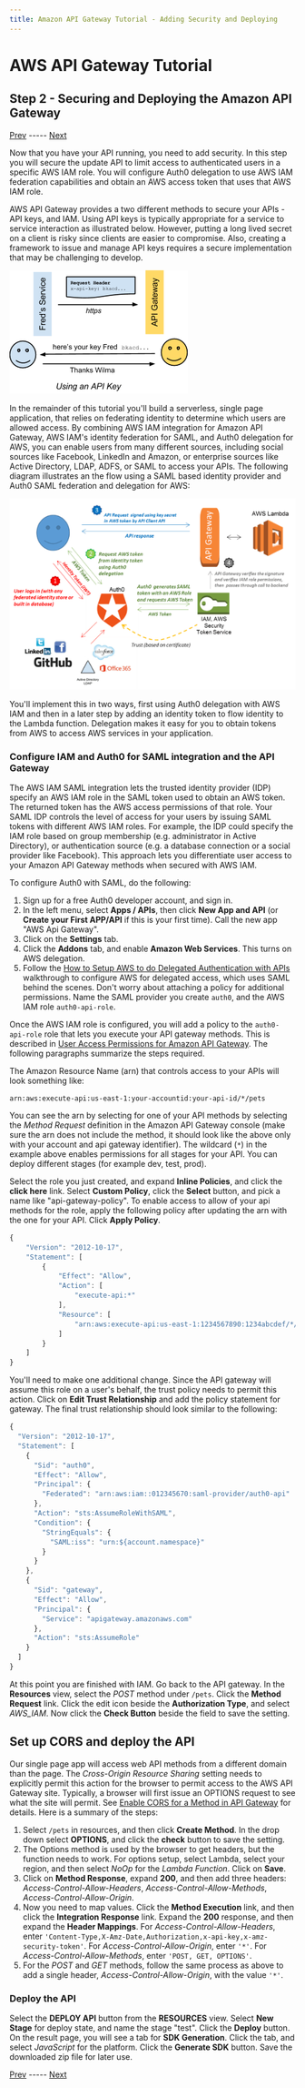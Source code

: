 ```yaml
---
title: Amazon API Gateway Tutorial - Adding Security and Deploying
---
```


# AWS API Gateway Tutorial
## Step 2 - Securing and Deploying the Amazon API Gateway
[Prev](/integrations/aws-api-gateway/part-1) ----- [Next](/integrations/aws-api-gateway/part-3)

Now that you have your API running, you need to add security. In this step you will secure the update API to limit access to authenticated users in a specific AWS IAM role. You will configure Auth0 delegation to use AWS IAM federation capabilities and obtain an AWS access token that uses that AWS IAM role.

AWS API Gateway provides a two different methods to secure your APIs - API keys, and IAM. Using API keys is typically appropriate for a service to service interaction as illustrated below. However, putting a long lived secret on a client is risky since clients are easier to compromise. Also, creating a framework to issue and manage API keys requires a secure implementation that may be challenging to develop.

![](/media/articles/integrations/aws-api-gateway/aws-api-gateway-key.png)

In the remainder of this tutorial you'll build a serverless, single page application, that relies on federating identity to determine which users are allowed access. By combining AWS IAM integration for Amazon API Gateway, AWS IAM's identity federation for SAML, and Auth0 delegation for AWS, you can enable users from many different sources, including social sources like Facebook, LinkedIn and Amazon, or enterprise sources like Active Directory, LDAP, ADFS, or SAML to access your APIs. The following diagram illustrates an the flow using a SAML based identity provider and Auth0 SAML federation and delegation for AWS:

![](/media/articles/integrations/aws-api-gateway/auth-flow.png)

You'll implement this in two ways, first using Auth0 delegation with AWS IAM and then in a later step by adding an identity token to flow identity to the Lambda function. Delegation makes it easy for you to obtain tokens from AWS to access AWS services in your application.

### Configure IAM and Auth0 for SAML integration and the API Gateway
The AWS IAM SAML integration lets the trusted identity provider (IDP) specify an AWS IAM role in the SAML token used to obtain an AWS token. The returned token has the AWS access permissions of that role. Your SAML IDP controls the level of access for your users by issuing SAML tokens with different AWS IAM roles. For example, the IDP could specify the IAM role based on group membership (e.g. administrator in Active Directory), or authentication source (e.g. a database connection or a social provider like Facebook). This approach lets you differentiate user access to your Amazon API Gateway methods when secured with AWS IAM.

To configure Auth0 with SAML, do the following:

1. Sign up for a free Auth0 developer account, and sign in.
2. In the left menu, select **Apps / APIs**, then click **New App and API** (or **Create your First APP/API** if this is your first time). Call the new app "AWS Api Gateway".
3. Click on the **Settings** tab.
4. Click the **Addons** tab, and enable **Amazon Web Services**. This turns on AWS delegation. 
5. Follow the [How to Setup AWS to do Delegated Authentication with APIs](/aws-api-setup) walkthrough to configure AWS for delegated access, which uses SAML behind the scenes. Don't worry about attaching a policy for additional permissions. Name the SAML provider you create `auth0`, and the AWS IAM role `auth0-api-role`.

Once the AWS IAM role is configured, you will add a policy to the `auth0-api-role` role that lets you execute your API gateway methods. This is described in [User Access Permissions for Amazon API Gateway](http://docs.aws.amazon.com/apigateway/latest/developerguide/permissions.html). The following paragraphs summarize the steps required.

The Amazon Resource Name (arn) that controls access to your APIs will look something like:
```
arn:aws:execute-api:us-east-1:your-accountid:your-api-id/*/pets
```
You can see the arn by selecting for one of your API methods by selecting the *Method Request* definition in the Amazon API Gateway console (make sure the arn does not include the method, it should look like the above only with  your account and api gateway identifier). The wildcard (`*`) in the example above enables permissions for all stages for your API. You can deploy different stages (for example dev, test, prod).

Select the role you just created, and expand **Inline Policies**, and click the **click here** link. Select **Custom Policy**, click the **Select** button, and pick a name like "api-gateway-policy". To enable access to allow of your api methods for the role, apply the following policy after updating the arn with the one for your API. Click **Apply Policy**.
```js
{
    "Version": "2012-10-17",
    "Statement": [
        {
            "Effect": "Allow",
            "Action": [
                "execute-api:*"
            ],
            "Resource": [
                "arn:aws:execute-api:us-east-1:1234567890:1234abcdef/*/pets"
            ]
        }
    ]
}
```
You'll need to make one additional change. Since the API gateway will assume this role on a user's behalf, the trust policy needs to permit this action. Click on **Edit Trust Relationship** and add the policy statement for gateway. The final trust relationship should look similar to the following:
```js
{
  "Version": "2012-10-17",
  "Statement": [
    {
      "Sid": "auth0",
      "Effect": "Allow",
      "Principal": {
        "Federated": "arn:aws:iam::012345670:saml-provider/auth0-api"
      },
      "Action": "sts:AssumeRoleWithSAML",
      "Condition": {
        "StringEquals": {
          "SAML:iss": "urn:${account.namespace}"
        }
      }
    },
    {
      "Sid": "gateway",
      "Effect": "Allow",
      "Principal": {
        "Service": "apigateway.amazonaws.com"
      },
      "Action": "sts:AssumeRole"
    }
  ]
}
```
At this point you are finished with IAM. Go back to the API gateway. In the **Resources** view, select the *POST* method under `/pets`. Click the **Method Request** link. Click the edit icon beside the **Authorization Type**, and select *AWS_IAM*. Now click the **Check Button** beside the field to save the setting.

## Set up CORS and deploy the API

Our single page app will access web API methods from a different domain than the page. The *Cross-Origin Resource Sharing* setting needs to explicitly permit this action for the browser to permit access to the AWS API Gateway site. Typically, a browser will first issue an OPTIONS request to see what the site will permit. See [Enable CORS for a Method in API Gateway](http://docs.aws.amazon.com/apigateway/latest/developerguide/how-to-cors.html) for details. Here is a summary of the steps:

1. Select `/pets` in resources, and then click **Create Method**. In the drop down select **OPTIONS**, and click the **check** button to save the setting.
2. The Options method is used by the browser to get headers, but the function needs to work. For options setup, select Lambda, select your region, and then select *NoOp* for the *Lambda Function*. Click on **Save**.
3. Click on **Method Response**, expand **200**, and then add three headers: *Access-Control-Allow-Headers*, *Access-Control-Allow-Methods*,  *Access-Control-Allow-Origin*.
4. Now you need to map values. Click the **Method Execution** link, and then click the **Integration Response** link. Expand the **200** response, and then expand the **Header Mappings**. For *Access-Control-Allow-Headers*, enter `'Content-Type,X-Amz-Date,Authorization,x-api-key,x-amz-security-token'`.  For *Access-Control-Allow-Origin*, enter `'*'`. For *Access-Control-Allow-Methods*, enter `'POST, GET, OPTIONS'`.
5. For the *POST* and *GET* methods, follow the same process as above to add a single header, *Access-Control-Allow-Origin*, with the value `'*'`.

### Deploy the API

Select the **DEPLOY API** button from the **RESOURCES** view. Select **New Stage** for deploy state, and name the stage "test". Click the **Deploy** button. On the result page, you will see a tab for **SDK Generation**. Click the tab, and select *JavaScript* for the platform. Click the **Generate SDK** button. Save the downloaded zip file for later use.

  [Prev](/integrations/aws-api-gateway/part-1) ----- [ Next](/integrations/aws-api-gateway/part-3)
